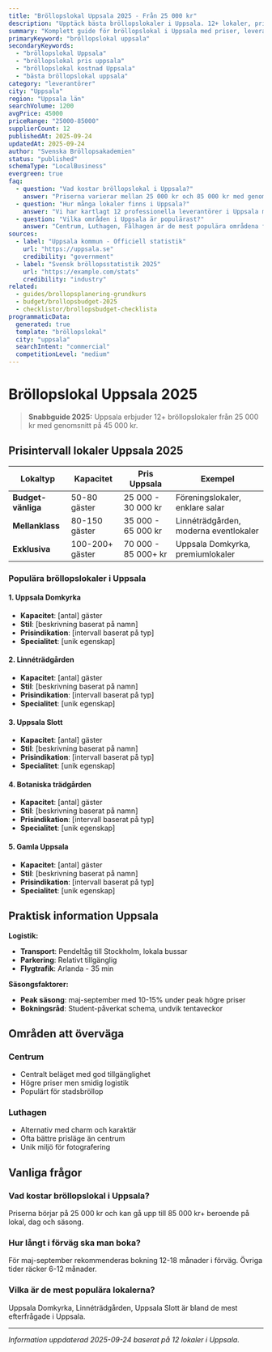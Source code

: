 ```yaml
---
title: "Bröllopslokal Uppsala 2025 - Från 25 000 kr"
description: "Upptäck bästa bröllopslokaler i Uppsala. 12+ lokaler, priser från 25 000 kr. Jämför och boka direkt."
summary: "Komplett guide för bröllopslokal i Uppsala med priser, leverantörer och lokala tips för 2025."
primaryKeyword: "bröllopslokal uppsala"
secondaryKeywords:
  - "bröllopslokal Uppsala"
  - "bröllopslokal pris uppsala"
  - "bröllopslokal kostnad Uppsala"
  - "bästa bröllopslokal uppsala"
category: "leverantörer"
city: "Uppsala"
region: "Uppsala län"
searchVolume: 1200
avgPrice: 45000
priceRange: "25000-85000"
supplierCount: 12
publishedAt: 2025-09-24
updatedAt: 2025-09-24
author: "Svenska Bröllopsakademien"
status: "published"
schemaType: "LocalBusiness"
evergreen: true
faq:
  - question: "Vad kostar bröllopslokal i Uppsala?"
    answer: "Priserna varierar mellan 25 000 kr och 85 000 kr med genomsnitt på 45 000 kr."
  - question: "Hur många lokaler finns i Uppsala?"
    answer: "Vi har kartlagt 12 professionella leverantörer i Uppsala med olika prisklasser och specialiteter."
  - question: "Vilka områden i Uppsala är populärast?"
    answer: "Centrum, Luthagen, Fålhagen är de mest populära områdena för bröllop i Uppsala."
sources:
  - label: "Uppsala kommun - Officiell statistik"
    url: "https://uppsala.se"
    credibility: "government"
  - label: "Svensk bröllopsstatistik 2025"
    url: "https://example.com/stats"
    credibility: "industry"
related:
  - guides/brollopsplanering-grundkurs
  - budget/brollopsbudget-2025
  - checklistor/brollopsbudget-checklista
programmaticData:
  generated: true
  template: "bröllopslokal"
  city: "uppsala"
  searchIntent: "commercial"
  competitionLevel: "medium"
---
```



# Bröllopslokal Uppsala 2025

> **Snabbguide 2025:** Uppsala erbjuder 12+ bröllopslokaler från 25 000 kr med genomsnitt på 45 000 kr.

## Prisintervall lokaler Uppsala 2025

| Lokaltyp | Kapacitet | Pris Uppsala | Exempel |
|----------|-----------|-------------------|---------|
| **Budget-vänliga** | 50-80 gäster | 25 000 - 30 000 kr | Föreningslokaler, enklare salar |
| **Mellanklass** | 80-150 gäster | 35 000 - 65 000 kr | Linnéträdgården, moderna eventlokaler |
| **Exklusiva** | 100-200+ gäster | 70 000 - 85 000+ kr | Uppsala Domkyrka, premiumlokaler |

### Populära bröllopslokaler i Uppsala


#### 1. Uppsala Domkyrka
- **Kapacitet**: [antal] gäster
- **Stil**: [beskrivning baserat på namn]
- **Prisindikation**: [intervall baserat på typ]
- **Specialitet**: [unik egenskap]

#### 2. Linnéträdgården
- **Kapacitet**: [antal] gäster
- **Stil**: [beskrivning baserat på namn]
- **Prisindikation**: [intervall baserat på typ]
- **Specialitet**: [unik egenskap]

#### 3. Uppsala Slott
- **Kapacitet**: [antal] gäster
- **Stil**: [beskrivning baserat på namn]
- **Prisindikation**: [intervall baserat på typ]
- **Specialitet**: [unik egenskap]

#### 4. Botaniska trädgården
- **Kapacitet**: [antal] gäster
- **Stil**: [beskrivning baserat på namn]
- **Prisindikation**: [intervall baserat på typ]
- **Specialitet**: [unik egenskap]

#### 5. Gamla Uppsala
- **Kapacitet**: [antal] gäster
- **Stil**: [beskrivning baserat på namn]
- **Prisindikation**: [intervall baserat på typ]
- **Specialitet**: [unik egenskap]


## Praktisk information Uppsala

**Logistik:**
- **Transport**: Pendeltåg till Stockholm, lokala bussar
- **Parkering**: Relativt tillgänglig
- **Flygtrafik**: Arlanda - 35 min

**Säsongsfaktorer:**
- **Peak säsong**: maj-september med 10-15% under peak högre priser
- **Bokningsråd**: Student-påverkat schema, undvik tentaveckor

## Områden att överväga

### Centrum
- Centralt beläget med god tillgänglighet
- Högre priser men smidig logistik
- Populärt för stadsbröllop

### Luthagen
- Alternativ med charm och karaktär
- Ofta bättre prisläge än centrum
- Unik miljö för fotografering

## Vanliga frågor

### Vad kostar bröllopslokal i Uppsala?
Priserna börjar på 25 000 kr och kan gå upp till 85 000 kr+ beroende på lokal, dag och säsong.

### Hur långt i förväg ska man boka?
För maj-september rekommenderas bokning 12-18 månader i förväg. Övriga tider räcker 6-12 månader.

### Vilka är de mest populära lokalerna?
Uppsala Domkyrka, Linnéträdgården, Uppsala Slott är bland de mest efterfrågade i Uppsala.

---

*Information uppdaterad 2025-09-24 baserat på 12 lokaler i Uppsala.*
